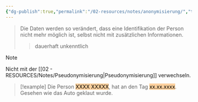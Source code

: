 ```yaml
---
{"dg-publish":true,"permalink":"/02-resources/notes/anonymisierung/","tags":["GFN/prüfungsrelevant/AP1"],"noteIcon":"","updated":"2025-02-24T16:09:39.581+01:00"}
---
```


>Die Daten werden so verändert, dass eine Identifikation der Person nicht mehr möglich ist, selbst nicht mit zusätzlichen Informationen.
>>dauerhaft unkenntlich

>[!note] 
>Nicht mit der [[02 - RESOURCES/Notes/Pseudonymisierung\|Pseudonymisierung]] verwechseln.

>[!example] 
>Die Person <mark style="background: #FFB86CA6;">XXXX XXXXX</mark>, hat an den Tag <mark style="background: #FFB86CA6;">xx.xx.xxxx</mark>.
>Gesehen wie das Auto geklaut wurde.


